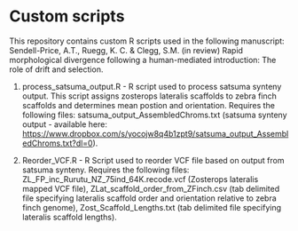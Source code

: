 # Custom scripts

This repository contains custom R scripts used in the following manuscript:
Sendell-Price, A.T., Ruegg, K. C. & Clegg, S.M. (in review) Rapid morphological divergence following a human-mediated introduction: The role of drift and selection.

1) process_satsuma_output.R - R script used to process satsuma synteny output. This script assigns zosterops lateralis scaffolds to zebra finch scaffolds and determines mean postion and orientation. Requires the following files: satsuma_output_AssembledChroms.txt (satsuma synteny output - available here: https://www.dropbox.com/s/yocojw8q4b1zpt9/satsuma_output_AssembledChroms.txt?dl=0).

2) Reorder_VCF.R - R Script used to reorder VCF file based on output from satsuma synteny. Requires the following files: ZL_FP_inc_Rurutu_NZ_75ind_64K.recode.vcf (Zosterops lateralis mapped VCF file), ZLat_scaffold_order_from_ZFinch.csv (tab delimited file specifying lateralis scaffold order and orientation relative to zebra finch genome), Zost_Scaffold_Lengths.txt (tab delimited file specifying lateralis scaffold lengths).
